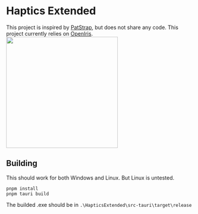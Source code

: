 # Haptics Extended
This project is inspired by [PatStrap](https://github.com/danielfvm/Patstrap), but does not share any code.
This project currently relies on [OpenIris](https://github.com/EyeTrackVR/OpenIris).
<img src="https://github.com/user-attachments/assets/bc366839-9bb0-49f8-915a-a872a9c8c591" width="300px"/>

## Building
This should work for both Windows and Linux. But Linux is untested. 
```
pnpm install
pnpm tauri build
```
The builded .exe should be in `.\HapticsExtended\src-tauri\target\release`
